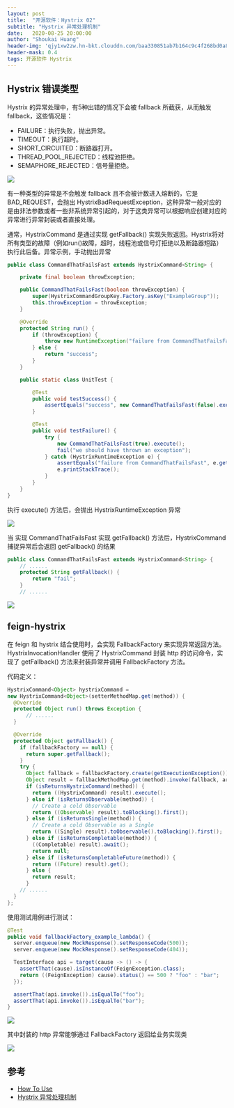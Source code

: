 ```yaml
---
layout: post
title:  "开源软件：Hystrix 02"
subtitle: "Hystrix 异常处理机制"
date:   2020-08-25 20:00:00
author: "Shoukai Huang"
header-img: 'qjy1xw2zw.hn-bkt.clouddn.com/baa330851ab7b164c9c4f268bd0a812e.jpg'
header-mask: 0.4
tags: 开源软件 Hystrix
---
```


## Hystrix 错误类型

Hystrix 的异常处理中，有5种出错的情况下会被 fallback 所截获，从而触发 fallback，这些情况是：

* FAILURE：执行失败，抛出异常。
* TIMEOUT：执行超时。
* SHORT_CIRCUITED：断路器打开。
* THREAD_POOL_REJECTED：线程池拒绝。
* SEMAPHORE_REJECTED：信号量拒绝。

![](http://qjy1xw2zw.hn-bkt.clouddn.com/c5e7d8ebb037ab0b5fb54a0aceb82f19.jpg)

有一种类型的异常是不会触发 fallback 且不会被计数进入熔断的，它是 BAD_REQUEST，会抛出 HystrixBadRequestException，这种异常一般对应的是由非法参数或者一些非系统异常引起的，对于这类异常可以根据响应创建对应的异常进行异常封装或者直接处理。

通常，HystrixCommand 是通过实现 getFallback() 实现失败返回。Hystrix将对所有类型的故障（例如run()故障，超时，线程池或信号灯拒绝以及断路器短路）执行此后备。异常示例，手动抛出异常

```JAVA
public class CommandThatFailsFast extends HystrixCommand<String> {

    private final boolean throwException;

    public CommandThatFailsFast(boolean throwException) {
        super(HystrixCommandGroupKey.Factory.asKey("ExampleGroup"));
        this.throwException = throwException;
    }

    @Override
    protected String run() {
        if (throwException) {
            throw new RuntimeException("failure from CommandThatFailsFast");
        } else {
            return "success";
        }
    }

    public static class UnitTest {

        @Test
        public void testSuccess() {
            assertEquals("success", new CommandThatFailsFast(false).execute());
        }

        @Test
        public void testFailure() {
            try {
                new CommandThatFailsFast(true).execute();
                fail("we should have thrown an exception");
            } catch (HystrixRuntimeException e) {
                assertEquals("failure from CommandThatFailsFast", e.getCause().getMessage());
                e.printStackTrace();
            }
        }
    }
}
```

执行 execute() 方法后，会抛出 HystrixRuntimeException 异常

![](http://qjy1xw2zw.hn-bkt.clouddn.com/abade012d0ea36d92c55fd52e4e42ea0.jpg)

当 实现 CommandThatFailsFast 实现 getFallback() 方法后，HystrixCommand 捕捉异常后会返回 getFallback() 的结果 

```JAVA
public class CommandThatFailsFast extends HystrixCommand<String> {
    // ......
    protected String getFallback() {
        return "fail";
    }
    // ......
```

![](http://qjy1xw2zw.hn-bkt.clouddn.com/5dde007ad55f9f7e7ddd16c45fd1f076.jpg)

## feign-hystrix

在 feign 和 hystrix 结合使用时，会实现 FallbackFactory 来实现异常返回方法。 HystrixInvocationHandler 使用了 HystrixCommand 封装 http 的访问命令，实现了 getFallback() 方法来封装异常并调用 FallbackFactory 方法。

代码定义：

```JAVA
HystrixCommand<Object> hystrixCommand =
new HystrixCommand<Object>(setterMethodMap.get(method)) {
  @Override
  protected Object run() throws Exception {
      // ......
  }

  @Override
  protected Object getFallback() {
    if (fallbackFactory == null) {
      return super.getFallback();
    }
    try {
      Object fallback = fallbackFactory.create(getExecutionException());
      Object result = fallbackMethodMap.get(method).invoke(fallback, args);
      if (isReturnsHystrixCommand(method)) {
        return ((HystrixCommand) result).execute();
      } else if (isReturnsObservable(method)) {
        // Create a cold Observable
        return ((Observable) result).toBlocking().first();
      } else if (isReturnsSingle(method)) {
        // Create a cold Observable as a Single
        return ((Single) result).toObservable().toBlocking().first();
      } else if (isReturnsCompletable(method)) {
        ((Completable) result).await();
        return null;
      } else if (isReturnsCompletableFuture(method)) {
        return ((Future) result).get();
      } else {
        return result;
      }
    // ......
  }
};
```

使用测试用例进行测试：

```JAVA
@Test
public void fallbackFactory_example_lambda() {
  server.enqueue(new MockResponse().setResponseCode(500));
  server.enqueue(new MockResponse().setResponseCode(404));

  TestInterface api = target(cause -> () -> {
    assertThat(cause).isInstanceOf(FeignException.class);
    return ((FeignException) cause).status() == 500 ? "foo" : "bar";
  });

  assertThat(api.invoke()).isEqualTo("foo");
  assertThat(api.invoke()).isEqualTo("bar");
}
```

![](http://qjy1xw2zw.hn-bkt.clouddn.com/f9e365b689bd6e99abed6182a1eb9d06.jpg)

其中封装的 http 异常能够通过 FallbackFactory 返回给业务实现类

![](http://qjy1xw2zw.hn-bkt.clouddn.com/7f6e9343444b99c578fc4074f2e61270.jpg)


## 参考

* [How To Use](https://github.com/Netflix/Hystrix/wiki/How-To-Use)
* [Hystrix 异常处理机制](https://www.cnblogs.com/duanxz/p/4516425.html)


